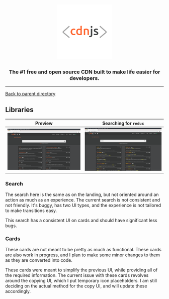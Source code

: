 <h1 align="center">
    <a href="https://cdnjs.com"><img src="https://raw.githubusercontent.com/cdnjs/brand/master/logo/standard/dark-512.png" width="175px" alt="< cdnjs >"></a>
</h1>
 
<h3 align="center">The #1 free and open source CDN built to make life easier for developers.</h3>

---

[Back to parent directory](..)

## Libraries

| Preview | Searching for `redux` |
|---------|-----------------------|
| [![](Libraries.png)](Libraries.png) | [![](Libraries_Searching_redux.png)](Libraries_Searching_redux.png) |

### Search

The search here is the same as on the landing, but not oriented around an action as much as an experience.
The current search is not consistent and not friendly.
It's buggy, has two UI types, and the experience is not tailored to make transitions easy. 

This search has a consistent UI on cards and should have significant less bugs. 

### Cards

These cards are not meant to be pretty as much as functional.
These cards are also work in progress, and I plan to make some minor changes to them as they are converted into code. 

These cards were meant to simplify the previous UI, while providing all of the required information.
The current issue with these cards revolves around the copying UI, which I put temporary icon placeholders.
I am still deciding on the actual method for the copy UI, and will update these accordingly. 